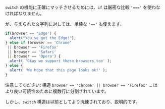 `switch` の機能に正確にマッチさせるためには、`if` は厳密な比較 `'==='` を使わなければなりません。

が、与えられた文字列に対しては、単純な `'=='` も使えます。

```js no-beautify
if(browser == 'Edge') {
  alert("You've got the Edge!");
} else if (browser == 'Chrome'
 || browser == 'Firefox'
 || browser == 'Safari'
 || browser == 'Opera') {
  alert( 'Okay we support these browsers too' );
} else {
  alert( 'We hope that this page looks ok!' );
}
```

注意してください: 構造 `browser == 'Chrome' || browser == 'Firefox' …` はより良い可読性のために複数行に分割されています。

しかし、`switch` 構造は以前としてより洗練されており、説明的です。
